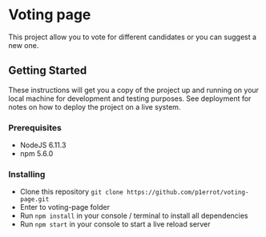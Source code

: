 # Voting page

This project allow you to vote for different candidates or you can suggest a new one.

## Getting Started
These instructions will get you a copy of the project up and running on your local machine for development and testing purposes. See deployment for notes on how to deploy the project on a live system.

### Prerequisites
* NodeJS 6.11.3
* npm 5.6.0

### Installing
* Clone this repository `git clone https://github.com/p1errot/voting-page.git`
* Enter to voting-page folder
* Run `npm install` in your console / terminal to install all dependencies
* Run `npm start` in your console to start a live reload server
